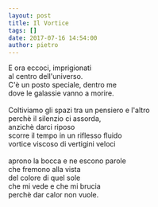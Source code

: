 ```yaml
---
layout: post
title: Il Vortice
tags: []
date: 2017-07-16 14:54:00
author: pietro
---
```

E ora eccoci, imprigionati<br/>al centro dell'universo.<br/>C'è un posto speciale, dentro me<br/>dove le galassie vanno a morire.<br/><br/>Coltiviamo gli spazi tra un pensiero e l'altro<br/>perchè il silenzio ci assorda,<br/>anzichè darci riposo<br/>scorre il tempo in un riflesso fluido<br/>vortice viscoso di vertigini veloci<br/><br/>aprono la bocca e ne escono parole<br/>che fremono alla vista<br/>del colore di quel sole<br/>che mi vede e che mi brucia<br/>perchè dar calor non vuole.
